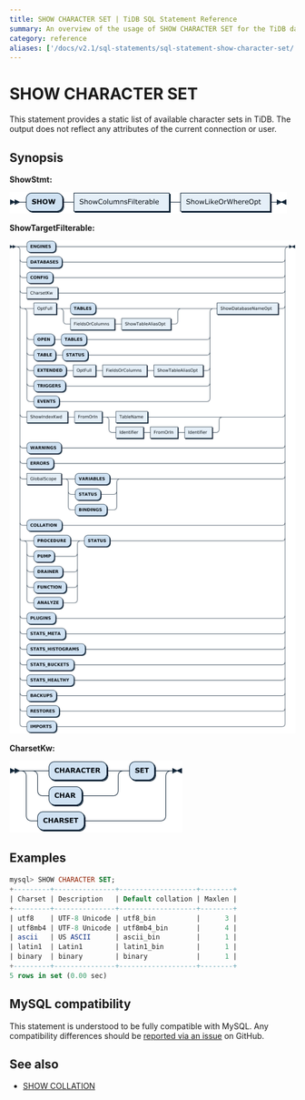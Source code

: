```yaml
---
title: SHOW CHARACTER SET | TiDB SQL Statement Reference
summary: An overview of the usage of SHOW CHARACTER SET for the TiDB database.
category: reference
aliases: ['/docs/v2.1/sql-statements/sql-statement-show-character-set/','/docs/v2.1/reference/sql/statements/show-character-set/']
---
```


# SHOW CHARACTER SET

This statement provides a static list of available character sets in TiDB. The output does not reflect any attributes of the current connection or user.

## Synopsis

**ShowStmt:**

![ShowStmt](/media/sqlgram/ShowStmt.png)

**ShowTargetFilterable:**

![ShowTargetFilterable](/media/sqlgram/ShowTargetFilterable.png)

**CharsetKw:**

![CharsetKw](/media/sqlgram/CharsetKw.png)

## Examples

```sql
mysql> SHOW CHARACTER SET;
+---------+---------------+-------------------+--------+
| Charset | Description   | Default collation | Maxlen |
+---------+---------------+-------------------+--------+
| utf8    | UTF-8 Unicode | utf8_bin          |      3 |
| utf8mb4 | UTF-8 Unicode | utf8mb4_bin       |      4 |
| ascii   | US ASCII      | ascii_bin         |      1 |
| latin1  | Latin1        | latin1_bin        |      1 |
| binary  | binary        | binary            |      1 |
+---------+---------------+-------------------+--------+
5 rows in set (0.00 sec)
```

## MySQL compatibility

This statement is understood to be fully compatible with MySQL. Any compatibility differences should be [reported via an issue](/report-issue.md) on GitHub.

## See also

* [SHOW COLLATION](/sql-statements/sql-statement-show-collation.md)
